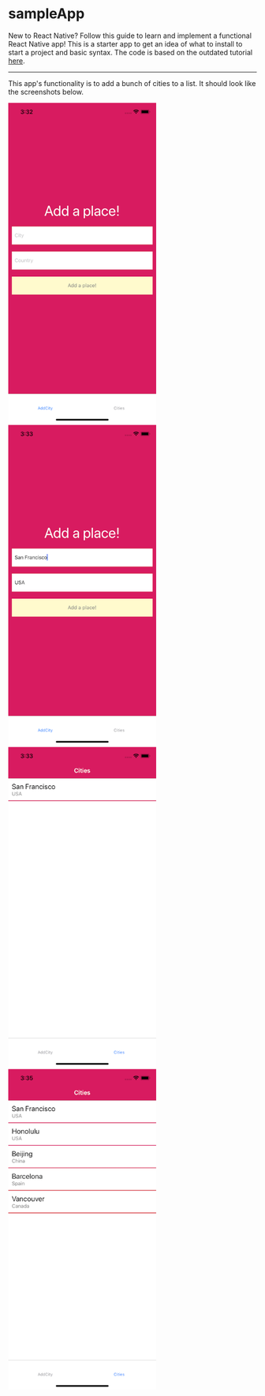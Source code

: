 # sampleApp
New to React Native? Follow this guide to learn and implement a functional React Native app! This is a starter app to get an idea of what to install to start a project and basic syntax. The code is based on the outdated tutorial [here](https://www.youtube.com/watch?v=frvXANSaSec).

---
This app's functionality is to add a bunch of cities to a list. It should look like the screenshots below.

<img src="/images/screen1.png" width="300" height="650">
<img src="/images/screen2.png" width="300" height="650">
<img src="/images/screen3.png" width="300" height="650">
<img src="/images/screen4.png" width="300" height="650">









